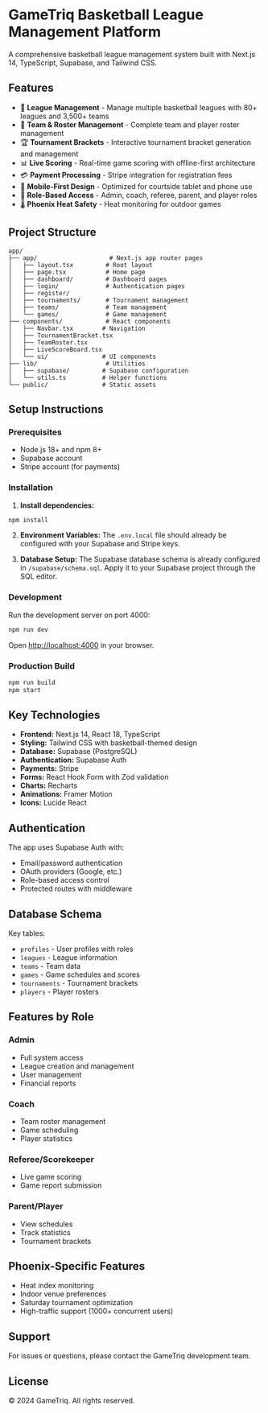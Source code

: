 # GameTriq Basketball League Management Platform

A comprehensive basketball league management system built with Next.js 14, TypeScript, Supabase, and Tailwind CSS.

## Features

- 🏀 **League Management** - Manage multiple basketball leagues with 80+ leagues and 3,500+ teams
- 👥 **Team & Roster Management** - Complete team and player roster management
- 🏆 **Tournament Brackets** - Interactive tournament bracket generation and management
- 📊 **Live Scoring** - Real-time game scoring with offline-first architecture
- 💳 **Payment Processing** - Stripe integration for registration fees
- 📱 **Mobile-First Design** - Optimized for courtside tablet and phone use
- 🔐 **Role-Based Access** - Admin, coach, referee, parent, and player roles
- 🌡️ **Phoenix Heat Safety** - Heat monitoring for outdoor games

## Project Structure

```
app/
├── app/                    # Next.js app router pages
│   ├── layout.tsx         # Root layout
│   ├── page.tsx           # Home page
│   ├── dashboard/         # Dashboard pages
│   ├── login/             # Authentication pages
│   ├── register/          
│   ├── tournaments/       # Tournament management
│   ├── teams/             # Team management
│   └── games/             # Game management
├── components/            # React components
│   ├── Navbar.tsx        # Navigation
│   ├── TournamentBracket.tsx
│   ├── TeamRoster.tsx
│   ├── LiveScoreBoard.tsx
│   └── ui/               # UI components
├── lib/                   # Utilities
│   ├── supabase/         # Supabase configuration
│   └── utils.ts          # Helper functions
└── public/               # Static assets
```

## Setup Instructions

### Prerequisites
- Node.js 18+ and npm 8+
- Supabase account
- Stripe account (for payments)

### Installation

1. **Install dependencies:**
```bash
npm install
```

2. **Environment Variables:**
The `.env.local` file should already be configured with your Supabase and Stripe keys.

3. **Database Setup:**
The Supabase database schema is already configured in `/supabase/schema.sql`. 
Apply it to your Supabase project through the SQL editor.

### Development

Run the development server on port 4000:

```bash
npm run dev
```

Open [http://localhost:4000](http://localhost:4000) in your browser.

### Production Build

```bash
npm run build
npm start
```

## Key Technologies

- **Frontend:** Next.js 14, React 18, TypeScript
- **Styling:** Tailwind CSS with basketball-themed design
- **Database:** Supabase (PostgreSQL)
- **Authentication:** Supabase Auth
- **Payments:** Stripe
- **Forms:** React Hook Form with Zod validation
- **Charts:** Recharts
- **Animations:** Framer Motion
- **Icons:** Lucide React

## Authentication

The app uses Supabase Auth with:
- Email/password authentication
- OAuth providers (Google, etc.)
- Role-based access control
- Protected routes with middleware

## Database Schema

Key tables:
- `profiles` - User profiles with roles
- `leagues` - League information
- `teams` - Team data
- `games` - Game schedules and scores
- `tournaments` - Tournament brackets
- `players` - Player rosters

## Features by Role

### Admin
- Full system access
- League creation and management
- User management
- Financial reports

### Coach
- Team roster management
- Game scheduling
- Player statistics

### Referee/Scorekeeper
- Live game scoring
- Game report submission

### Parent/Player
- View schedules
- Track statistics
- Tournament brackets

## Phoenix-Specific Features

- Heat index monitoring
- Indoor venue preferences
- Saturday tournament optimization
- High-traffic support (1000+ concurrent users)

## Support

For issues or questions, please contact the GameTriq development team.

## License

© 2024 GameTriq. All rights reserved.